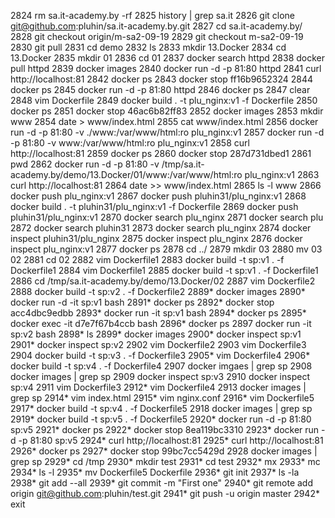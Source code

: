  2824  rm sa.it-academy.by -rf
 2825  history | grep sa.it
 2826  git clone git@github.com:pluhin/sa.it-academy.by.git
 2827  cd sa.it-academy.by/
 2828  git checkout origin/m-sa2-09-19
 2829  git checkout m-sa2-09-19
 2830  git pull
 2831  cd demo
 2832  ls
 2833  mkdir 13.Docker
 2834  cd 13.Docker
 2835  mkdir 01
 2836  cd 01
 2837  docker search httpd
 2838  docker pull httpd
 2839  docker images
 2840  docker run -d -p 81:80 httpd
 2841  curl http://localhost:81
 2842  docker ps
 2843  docker stop ff16b9652324
 2844  docker ps
 2845  docker run -d -p 81:80 httpd
 2846  docker ps
 2847  clear
 2848  vim Dockerfile
 2849  docker build . -t plu_nginx:v1 -f Dockerfile
 2850  docker ps
 2851  docker stop 46ac6b82ff83
 2852  docker images
 2853  mkdir www
 2854  date > www/index.html
 2855  cat www/index.html
 2856  docker run -d -p 81:80 -v ./www:/var/www/html:ro plu_nginx:v1
 2857  docker run -d -p 81:80 -v www:/var/www/html:ro plu_nginx:v1
 2858  curl http://localhost:81
 2859  docker ps
 2860  docker stop 287d731dbed1
 2861  pwd
 2862  docker run -d -p 81:80 -v /tmp/sa.it-academy.by/demo/13.Docker/01/www:/var/www/html:ro plu_nginx:v1
 2863  curl http://localhost:81
 2864  date >> www/index.html
 2865  ls -l www
 2866  docker push plu_nginx:v1
 2867  docker push pluhin31/plu_nginx:v1
 2868  docker build . -t pluhin31/plu_nginx:v1 -f Dockerfile
 2869  docker push pluhin31/plu_nginx:v1
 2870  docker search plu_nginx
 2871  docker search plu
 2872  docker search pluhin31
 2873  docker search plu_nginx
 2874  docker inspect pluhin31/plu_nginx
 2875  docker inspect plu_nginx
 2876  docker inspect plu_nginx:v1
 2877  docker ps
 2878  cd ../
 2879  mkdir 03
 2880  mv 03 02
 2881  cd 02
 2882  vim Dockerfile1
 2883  docker build -t sp:v1 . -f Dockerfile1
 2884  vim Dockerfile1
 2885  docker build -t sp:v1 . -f Dockerfile1
 2886  cd /tmp/sa.it-academy.by/demo/13.Docker/02
 2887  vim Dockerfile2
 2888  docker build -t sp:v2 . -f Dockerfile2
 2889* docker images
 2890* docker run -d -it sp:v1 bash
 2891* docker ps
 2892* docker stop acc4dbc9edbb
 2893* docker run -it sp:v1 bash
 2894* docker ps
 2895* docker exec -it d7e7f67b4ccb bash
 2896* docker ps
 2897  docker run -it  sp:v2 bash
 2898* ls
 2899* docker images
 2900* docker inspect sp:v1
 2901* docker inspect sp:v2
 2902  vim Dockerfile2
 2903  vim Dockerfile3
 2904  docker build -t sp:v3 . -f Dockerfile3
 2905* vim Dockerfile4
 2906* docker build -t sp:v4 . -f Dockerfile4
 2907  docker imgaes | grep sp
 2908  docker images | grep sp
 2909  docker inspect sp:v3
 2910  docker inspect sp:v4
 2911  vim Dockerfile3
 2912* vim Dockerfile4
 2913  docker images | grep sp
 2914* vim index.html
 2915* vim nginx.conf
 2916* vim Dockerfile5
 2917* docker build -t sp:v4 . -f Dockerfile5
 2918  docker images | grep sp
 2919* docker build -t sp:v5 . -f Dockerfile5
 2920* docker run -d -p 81:80 sp:v5
 2921* docker ps
 2922* docker stop 8ea119bc3310
 2923* docker run -d -p 81:80 sp:v5
 2924* curl http;//localhost:81
 2925* curl http://localhost:81
 2926* docker ps
 2927* docker stop 99bc7cc5429d
 2928  docker images | grep sp
 2929* cd /tmp
 2930* mkdir test
 2931* cd  test
 2932* mx
 2933* mc
 2934* ls -l
 2935* mv Dockerfile5 Dockerfile
 2936* git init
 2937* ls -la
 2938* git add --all
 2939* git commit -m "First one"
 2940* git remote add origin git@github.com:pluhin/test.git
 2941* git push -u origin master
 2942* exit

